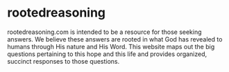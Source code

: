 # rootedreasoning
rootedreasoning.com is intended to be a resource for those seeking answers. We believe these answers are rooted in what God has revealed to humans through His nature and His Word. This website maps out the big questions pertaining to this hope and this life and provides organized, succinct responses to those questions.